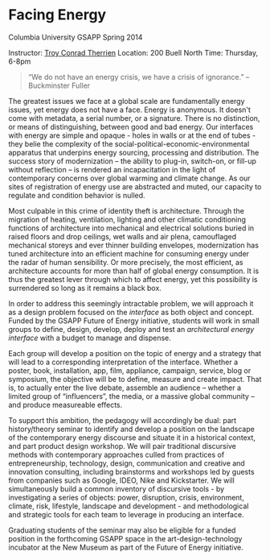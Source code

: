 # Facing Energy

Columbia University GSAPP
Spring 2014

Instructor: [Troy Conrad Therrien](mailto:tct2003@columbia.edu)
Location: 200 Buell North
Time: Thursday, 6-8pm

>	“We do not have an energy crisis, we have a crisis of ignorance.”
	–Buckminster Fuller

The greatest issues we face at a global scale are fundamentally energy issues, yet energy does not have a face. Energy is anonymous. It doesn't come with metadata, a serial number, or a signature. There is no distinction, or means of distinguishing, between good and bad energy. Our interfaces with energy are simple and opaque - holes in walls or at the end of tubes - they belie the complexity of the social-political-economic-environmental apparatus that underpins energy sourcing, processing and distribution. The success story of modernization – the ability to plug-in, switch-on, or fill-up without reflection – is rendered an incapacitation in the light of contemporary concerns over global warming and climate change. As our sites of registration of energy use are abstracted and muted, our capacity to regulate and condition behavior is nulled.

Most culpable in this crime of identity theft is architecture. Through the migration of heating, ventilation, lighting and other climatic conditioning functions of architecture into mechanical and electrical solutions buried in raised floors and drop ceilings, wet walls and air plena, camouflaged mechanical storeys and ever thinner building envelopes, modernization has tuned architecture into an efficient machine for consuming energy under the radar of human sensibility. Or more precisely, the most efficient, as architecture accounts for more than half of global energy consumption. It is thus the greatest lever through which to affect energy, yet this possibility is surrendered so long as it remains a black box.

In order to address this seemingly intractable problem, we will approach it as a design problem focused on the _interface_ as both object and concept. Funded by the GSAPP Future of Energy initiative, students will work in small groups to define, design, develop, deploy and test an _architectural energy interface_ with a budget to manage and dispense.

Each group will develop a position on the topic of energy and a strategy that will lead to a corresponding interpretation of the interface. Whether a poster, book, installation, app, film, appliance, campaign, service, blog or symposium, the objective will be to define, measure and create impact. That is, to actually enter the live debate, assemble an audience – whether a limited group of “influencers”, the media, or a massive global community – and produce measureable effects.

To support this ambition, the pedagogy will accordingly be dual: part history/theory seminar to identify and develop a position on the landscape of the contemporary energy discourse and situate it in a historical context, and part product design workshop. We will pair traditional discursive methods with contemporary approaches culled from practices of entrepreneurship, technology, design, communication and creative and innovation consulting, including brainstorms and workshops led by guests from companies such as Google, IDEO, Nike and Kickstarter. We will simultaneously build a common inventory of discursive tools - by investigating a series of objects: power, disruption, crisis, environment, climate, risk, lifestyle, landscape and development - and methodological and strategic tools for each team to leverage in producing an interface.

Graduating students of the seminar may also be eligible for a funded position in the forthcoming GSAPP space in the art-design-technology incubator at the New Museum as part of the Future of Energy initiative.
